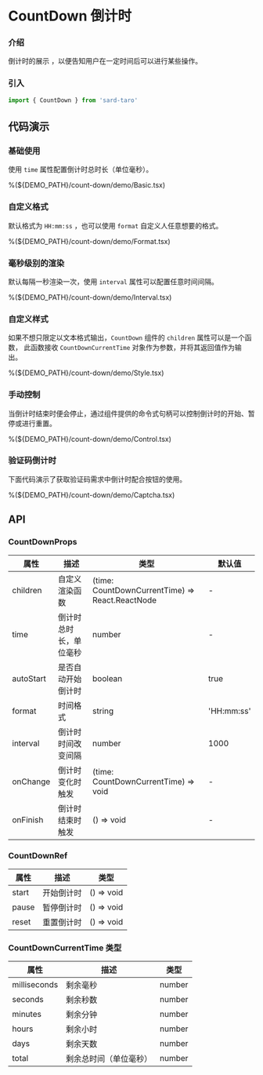 # CountDown 倒计时

### 介绍

倒计时的展示 ，以便告知用户在一定时间后可以进行某些操作。

### 引入

```ts
import { CountDown } from 'sard-taro'
```

## 代码演示

### 基础使用

使用 `time` 属性配置倒计时总时长（单位毫秒）。

%(${DEMO_PATH}/count-down/demo/Basic.tsx)

### 自定义格式

默认格式为 `HH:mm:ss` ，也可以使用 `format` 自定义人任意想要的格式。

%(${DEMO_PATH}/count-down/demo/Format.tsx)

### 毫秒级别的渲染

默认每隔一秒渲染一次，使用 `interval` 属性可以配置任意时间间隔。

%(${DEMO_PATH}/count-down/demo/Interval.tsx)

### 自定义样式

如果不想只限定以文本格式输出，`CountDown` 组件的 `children` 属性可以是一个函数，
此函数接收 `CountDownCurrentTime` 对象作为参数，并将其返回值作为输出。

%(${DEMO_PATH}/count-down/demo/Style.tsx)

### 手动控制

当倒计时结束时便会停止，通过组件提供的命令式句柄可以控制倒计时的开始、暂停或进行重置。

%(${DEMO_PATH}/count-down/demo/Control.tsx)

### 验证码倒计时

下面代码演示了获取验证码需求中倒计时配合按钮的使用。

%(${DEMO_PATH}/count-down/demo/Captcha.tsx)

## API

### CountDownProps

| 属性      | 描述                   | 类型                                            | 默认值     |
| --------- | ---------------------- | ----------------------------------------------- | ---------- |
| children  | 自定义渲染函数         | (time: CountDownCurrentTime) => React.ReactNode | -          |
| time      | 倒计时总时长，单位毫秒 | number                                          | -          |
| autoStart | 是否自动开始倒计时     | boolean                                         | true       |
| format    | 时间格式               | string                                          | 'HH:mm:ss' |
| interval  | 倒计时时间改变间隔     | number                                          | 1000       |
| onChange  | 倒计时变化时触发       | (time: CountDownCurrentTime) => void            | -          |
| onFinish  | 倒计时结束时触发       | () => void                                      | -          |

### CountDownRef

| 属性  | 描述       | 类型       |
| ----- | ---------- | ---------- |
| start | 开始倒计时 | () => void |
| pause | 暂停倒计时 | () => void |
| reset | 重置倒计时 | () => void |

### CountDownCurrentTime 类型

| 属性         | 描述                   | 类型   |
| ------------ | ---------------------- | ------ |
| milliseconds | 剩余毫秒               | number |
| seconds      | 剩余秒数               | number |
| minutes      | 剩余分钟               | number |
| hours        | 剩余小时               | number |
| days         | 剩余天数               | number |
| total        | 剩余总时间（单位毫秒） | number |
